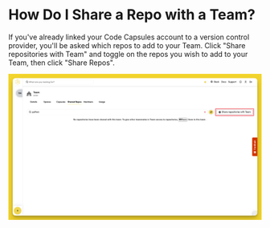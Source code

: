 # How Do I Share a Repo with a Team?

If you've already linked your Code Capsules account to a version control provider, you'll be asked which repos to add to your Team. Click "Share repositories with Team" and toggle on the repos you wish to add to your Team, then click "Share Repos".

![Edit Team Repos](../.gitbook/assets/platform/team-management/add-repo.png)
